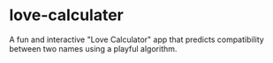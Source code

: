 # love-calculater
A fun and interactive "Love Calculator" app that predicts compatibility between two names using a playful algorithm.
